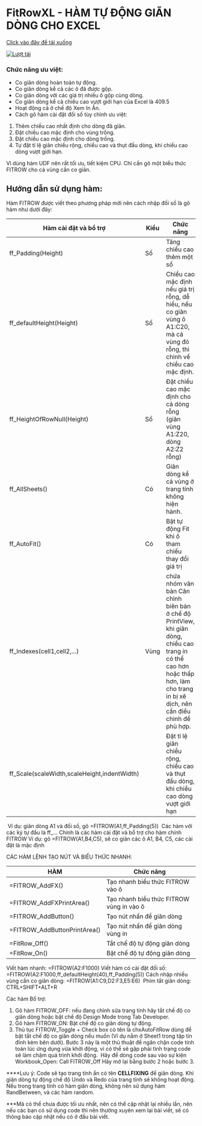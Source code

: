 # FitRowXL - HÀM TỰ ĐỘNG GIÃN DÒNG CHO EXCEL

[Click vào đây để tải xuống](https://github.com/SanbiVN/FitRowXL/releases/download/fit_row/FitRowXL_v2.42.xlsm)

[![Lượt tải](https://img.shields.io/github/downloads/SanbiVN/FitRowXL/total.svg)](https://github.com/SanbiVN/FitRowXL/releases/download/fit_row/FitRowXL_v2.42.xlsm) 


### Chức năng ưu việt:
- Co giãn dòng hoàn toàn tự động.
- Co giãn dòng kể cả các ô đã được gộp.
- Co giãn dòng với các giá trị nhiều ô gộp cùng dòng.
- Co giãn dòng kể cả chiều cao vượt giới hạn của Excel là 409.5
- Hoạt động cả ở chế độ Xem In Ấn.
- Cách gõ hàm cài đặt đối số tùy chỉnh ưu việt:
 1. Thêm chiều cao nhất định cho dòng đã giãn.
 2. Đặt chiều cao mặc định cho vùng trống.
 3. Đặt chiều cao mặc định cho dòng trống.
 4. Tự đặt tỉ lệ giãn chiều rộng, chiều cao và thụt đầu dòng, khi chiều cao dòng vượt giới hạn.

Vì dùng hàm UDF nên rất tối ưu, tiết kiệm CPU.
Chỉ cần gõ một biểu thức FITROW cho cả vùng cần co giãn.

## Hướng dẫn sử dụng hàm:

Hàm FITROW được viết theo phương pháp mới nên cách nhập đối số là gõ hàm như dưới đây:

Hàm cài đặt và bổ trợ	| Kiểu	| Chức năng
----------------------|------|----------
ff_Padding(Height) |	Số |	Tăng chiều cao thêm một số
ff_defaultHeight(Height)	| Số	| Chiều cao mặc định nếu giá trị rỗng, dễ hiểu, nếu co giãn vùng ô A1:C20, mà cả vùng đó rỗng, thì chỉnh về chiều cao mặc định.
ff_HeightOfRowNull(Height) |	Số	| Đặt chiều cao mặc định cho cả dòng rỗng (giãn vùng A1:Z20, dòng A2:Z2 rỗng)
ff_AllSheets() |	Có	| Giãn dòng kể cả vùng ở trang tính không hiện hành.
ff_AutoFit()	| Có	| Bật tự động Fit khi ô tham chiếu thay đổi giá trị
ff_Indexes(cell1,cell2,...)	| Vùng | chứa nhóm văn bản	Căn chỉnh biên bản ở chế độ PrintView, khi giãn dòng, chiều cao trang in có thể cao hơn hoặc thấp hơn, làm cho trang in bị xê dịch, nên cần điều chỉnh để phù hợp.
ff_Scale(scaleWidth,scaleHeight,indentWidth)		| | Đặt tỉ lệ giãn chiều rộng, chiều cao và thụt đầu dòng, khi chiều cao dòng vượt giới hạn
​
Ví dụ: giãn dòng A1 và đối số, gõ =FITROW(A1,ff_Padding(5)) ​
Các hàm với các ký tự đầu là ff_... Chính là các hàm cài đặt và bổ trợ cho hàm chính FITROW​
Ví dụ: gõ =FITROW(A1,B4,C5), sẽ co giãn các ô A1, B4, C5, các cài đặt là mặc định​

CÁC HÀM LỆNH TẠO NÚT VÀ BIỂU THỨC NHANH:

HÀM	| Chức năng
----------------------|----------------
=FITROW_AddFX()​ | Tạo nhanh biểu thức FITROW vào ô
=FITROW_AddFXPrintArea()​ | Tạo nhanh biểu thức FITROW vùng in vào ô
=FITROW_AddButton()​ | Tạo nút nhấn để giãn dòng
=FITROW_AddButtonPrintArea()​ | Tạo nút nhấn để giãn dòng vùng in
=FitRow_Off()​ | Tắt chế độ tự động giãn dòng
=FitRow_On()​ | Bật chế độ tự động giãn dòng


Viết hàm nhanh: =FITROW(A2:F1000)
Viết hàm có cài đặt đối số: =FITROW(A2:F1000,ff_defaultHeight(40),ff_Padding(5))
Cách nhập nhiều vùng cần co giãn dòng:
=FITROW(A1:C9,D2:F3,E5:E6)​
​
Phím tắt giãn dòng: CTRL+SHIFT+ALT+R

Các hàm Bổ trợ:
1. Gõ hàm FITROW_OFF: nếu đang chỉnh sửa trang tính hãy tắt chế độ co giãn dòng hoặc bật chế độ Design Mode trong Tab Developer.​
2. Gõ hàm FITROW_ON: Bật chế độ co giãn dòng tự động.​
3. Thủ tục FITROW_Toggle + Check box có tên là chxAutoFitRow dùng để bật tắt chế độ co giãn dòng nếu muốn (Ví dụ nằm ở Sheet1 trong tập tin đính kèm bên dưới).​
Bước 3 này là một thủ thuật để ngăn chặn code tính toán lúc ứng dụng vừa khởi động, vì có thể sẽ gặp phải tình trạng code sẽ làm chậm quá trình khởi động.​
​
Hãy để dòng code sau vào sự kiện Workbook_Open: Call FITROW_Off​
Hãy mở lại bằng bước 2 hoặc bước 3.​


****Lưu ý:
Code sẽ tạo trang tính ẩn có tên __CELLFIXING__ để giãn dòng.
Khi giãn dòng tự động chế độ Undo và Redo của trang tính sẽ không hoạt động.
Nếu trong trang tính có hàm giãn dòng, không nên sử dụng hàm RandBetween, và các hàm random.

***Mã có thể chưa được tối ưu nhất, nên có thể cập nhật lại nhiều lần, nên nếu các bạn có sử dụng code thì nên thường xuyên xem lại bài viết, sẽ có thông báo cập nhật nếu có ở đầu bài viết.
